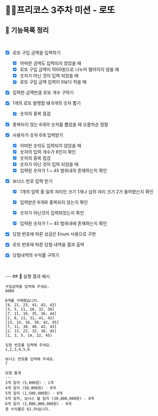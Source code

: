 #  👨‍💻프리코스 3주차 미션 - 로또


## 📮 기능목록 정리
<br>

- [x] 로또 구입 금액을 입력하기 
  -[x] 어떠한 금액도 입력되지 않았을 때
  -[x] 로또 구입 금액이 1000원으로 나누어 떨어지지 않을 때
  -[x] 숫자가 아닌 것이 입력 되었을 때
  -[x] 로또 구입 금액 입력이 0보다 작을 때
-[x] 입력한 금액만큼 로또 개수 구하기

    
-[x] 1개의 로또 발행할 떄 6개의 숫자 뽑기
  -[x] 숫자의 중복 점검
-[x] 중복되지 않는 6개의 숫자를 뽑았을 때 오름차순 정렬

- [x] 사용자가 숫자 6개 입력받기
  -[x] 어떠한 숫자도 입력되지 않았을 때
  -[x] 숫자의 입력 개수가 6인지 확인
  -[x] 숫자의 중복 점검
  -[x] 숫자가 아닌 것이 입력 되었을 때
  -[x] 입력된 숫자가 1 ~ 45 범위내의 존재하는지 확인

-[x] 보너스 번호 입력 받기
  -[x] 1개의 입력 중 일의 자리인 크기 1개나 십의 자리 크기 2가 들어왔는지 확인
  -[x] 입력받은 6개와 중복되지 않는지 확인
  -[x] 숫자가 아닌것이 입력되었는지 확인
  -[x] 입력된 숫자가 1 ~ 45 범위내에 존재하는지 확인



- [x] 당첨 번호에 따른 상금은 Enum 사용으로 구현

- [x] 로또 번호에 따른 당첨 내역을 결과 출력
- [x] 당첨내역의 수익률 구하기
<br>
</br>
---
## 🎯 실행 결과 예시

```
구입금액을 입력해 주세요.
8000

8개를 구매했습니다.
[8, 21, 23, 41, 42, 43] 
[3, 5, 11, 16, 32, 38] 
[7, 11, 16, 35, 36, 44] 
[1, 8, 11, 31, 41, 42] 
[13, 14, 16, 38, 42, 45] 
[7, 11, 30, 40, 42, 43] 
[2, 13, 22, 32, 38, 45] 
[1, 3, 5, 14, 22, 45]

당첨 번호를 입력해 주세요.
1,2,3,4,5,6

보너스 번호를 입력해 주세요.
7

당첨 통계
---
3개 일치 (5,000원) - 1개
4개 일치 (50,000원) - 0개
5개 일치 (1,500,000원) - 0개
5개 일치, 보너스 볼 일치 (30,000,000원) - 0개
6개 일치 (2,000,000,000원) - 0개
총 수익률은 62.5%입니다.
```